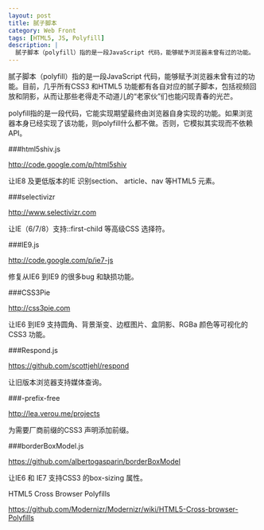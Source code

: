 ```yaml
---
layout: post
title: 腻子脚本
category: Web Front
tags: [HTML5, JS, Polyfill]
description: |
  腻子脚本（polyfill）指的是一段JavaScript 代码，能够赋予浏览器未曾有过的功能。  目前，几乎所有CSS3 和HTML5 功能都有各自对应的腻子脚本，包括视频回放和阴影，从而让那些老得走不动道儿的“老家伙”们也能闪现青春的光芒。
---
```


腻子脚本（polyfill）指的是一段JavaScript 代码，能够赋予浏览器未曾有过的功能。目前，几乎所有CSS3 和HTML5 功能都有各自对应的腻子脚本，包括视频回放和阴影，从而让那些老得走不动道儿的“老家伙”们也能闪现青春的光芒。

polyfill指的是一段代码，它能实现期望最终由浏览器自身实现的功能。如果浏览器本身已经实现了该功能，则polyfill什么都不做。否则，它模拟其实现而不依赖API。

###html5shiv.js

<http://code.google.com/p/html5shiv>

让IE8 及更低版本的IE 识别section、 article、nav 等HTML5 元素。

###selectivizr

<http://www.selectivizr.com>

让IE（6/7/8）支持::first-child 等高级CSS 选择符。

###IE9.js

<http://code.google.com/p/ie7-js>

修复从IE6 到IE9 的很多bug 和缺损功能。

###CSS3Pie

<http://css3pie.com>

让IE6 到IE9 支持圆角、背景渐变、边框图片、盒阴影、RGBa 颜色等可视化的CSS3 功能。

###Respond.js

<https://github.com/scottjehl/respond>

让旧版本浏览器支持媒体查询。

###-prefix-free

<http://lea.verou.me/projects>

为需要厂商前缀的CSS3 声明添加前缀。

###borderBoxModel.js

<https://github.com/albertogasparin/borderBoxModel>

让IE6 和 IE7 支持CSS3 的box-sizing 属性。

HTML5 Cross Browser Polyfills

<https://github.com/Modernizr/Modernizr/wiki/HTML5-Cross-browser-Polyfills>

